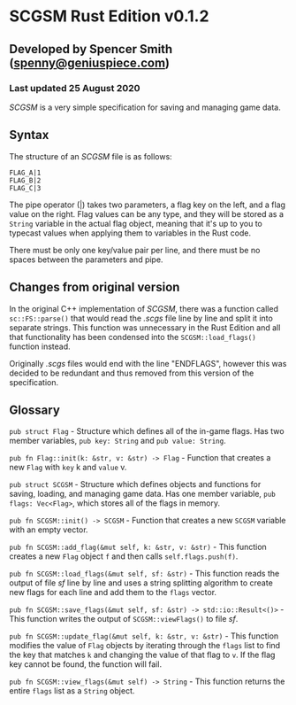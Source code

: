 # SCGSM Rust Edition v0.1.2
## Developed by Spencer Smith (spenny@geniuspiece.com)
### Last updated 25 August 2020

*SCGSM* is a very simple specification for saving and managing game data. 

## Syntax
The structure of an *SCGSM* file is as follows:

```
FLAG_A|1
FLAG_B|2
FLAG_C|3
```

The pipe operator (|) takes two parameters, a flag key on the left, and a flag value on the right. Flag values can be any type, and they will be stored as a `String` variable in the actual flag object, meaning that it's up to you to typecast values when applying them to variables in the Rust code. 

There must be only one key/value pair per line, and there must be no spaces between the parameters and pipe. 

## Changes from original version
In the original C++ implementation of *SCGSM*, there was a function called `sc::FS::parse()` that would read the *.scgs* file line by line and split it into separate strings. This function was unnecessary in the Rust Edition and all that functionality has been condensed into the `SCGSM::load_flags()` function instead.

Originally *.scgs* files would end with the line "ENDFLAGS", however this was decided to be redundant and thus removed from this version of the specification.

## Glossary
`pub struct Flag` - Structure which defines all of the in-game flags. Has two member variables, `pub key: String` and `pub value: String`.

`pub fn Flag::init(k: &str, v: &str) -> Flag` - Function that creates a new `Flag` with `key` k and `value` v.

`pub struct SCGSM` - Structure which defines objects and functions for saving, loading, and managing game data. Has one member variable, `pub flags: Vec<Flag>`, which stores all of the flags in memory.

`pub fn SCGSM::init() -> SCGSM` - Function that creates a new `SCGSM` variable with an empty vector.

`pub fn SCGSM::add_flag(&mut self, k: &str, v: &str)` - This function creates a new `Flag` object `f` and then calls `self.flags.push(f)`.

`pub fn SCGSM::load_flags(&mut self, sf: &str)` - This function reads the output of file *sf* line by line and uses a string splitting algorithm to create new flags for each line and add them to the `flags` vector. 

`pub fn SCGSM::save_flags(&mut self, sf: &str) -> std::io::Result<()>` - This function writes the output of `SCGSM::viewFlags()` to file *sf*.

`pub fn SCGSM::update_flag(&mut self, k: &str, v: &str)` - This function modifies the value of `Flag` objects by iterating through the `flags` list to find the key that matches `k` and changing the value of that flag to `v`. If the flag key cannot be found, the function will fail. 

`pub fn SCGSM::view_flags(&mut self) -> String` - This function returns the entire `flags` list as a `String` object. 

